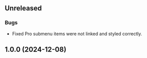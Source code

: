 ## Unreleased

### Bugs

- Fixed Pro submenu items were not linked and styled correctly.

## 1.0.0 (2024-12-08)

